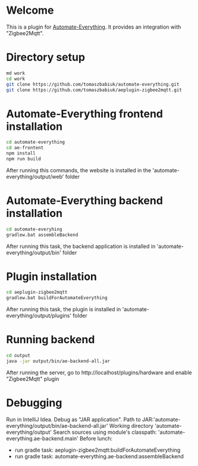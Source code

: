 # Welcome

This is a plugin for [Automate-Everything](https://github.com/tomaszbabiuk/automate-everything). It provides an integration with "Zigbee2Mqtt".

# Directory setup
```bash
md work
cd work
git clone https://github.com/tomaszbabiuk/automate-everything.git
git clone https://github.com/tomaszbabiuk/aeplugin-zigbee2mqtt.git
```

# Automate-Everything frontend installation
```bash
cd automate-everything
cd ae-frontent
npm install
npm run build
```
After running this commands, the website is installed in the 'automate-everything/output/web' folder

# Automate-Everything backend installation
```bash
cd automate-everyhing
gradlew.bat assembleBackend
```
After running this task, the backend application is installed in 'automate-everything/output/bin' folder

# Plugin installation
```bash
cd aeplugin-zigbee2mqtt
gradlew.bat buildForAutomateEverything
```
After running this task, the plugin is installed in 'automate-everything/output/plugins' folder 

# Running backend
```bash
cd output
java -jar output/bin/ae-backend-all.jar
```
After running the server, go to http://localhost/plugins/hardware and enable "Zigbee2Mqtt" plugin

# Debugging
Run in IntelliJ Idea. Debug as "JAR application". 
Path to JAR:'automate-everything/output/bin/ae-backend-all.jar'
Working directory 'automate-everything/output'
Search sources using module's classpath: 'automate-everything.ae-backend.main'
Before lunch:
 - run gradle task: aeplugin-zigbee2mqtt:buildForAutomateEverything
 - run gradle task: automate-everything.ae-backend:assembleBackend